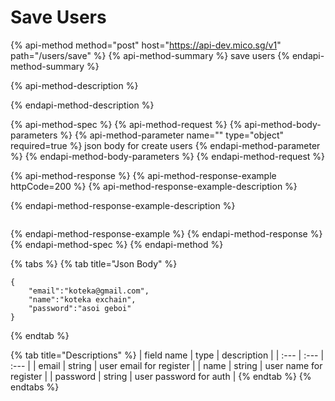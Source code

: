 # Save Users

{% api-method method="post" host="https://api-dev.mico.sg/v1" path="/users/save" %}
{% api-method-summary %}
save users
{% endapi-method-summary %}

{% api-method-description %}

{% endapi-method-description %}

{% api-method-spec %}
{% api-method-request %}
{% api-method-body-parameters %}
{% api-method-parameter name="" type="object" required=true %}
json body for create users
{% endapi-method-parameter %}
{% endapi-method-body-parameters %}
{% endapi-method-request %}

{% api-method-response %}
{% api-method-response-example httpCode=200 %}
{% api-method-response-example-description %}

{% endapi-method-response-example-description %}

```

```
{% endapi-method-response-example %}
{% endapi-method-response %}
{% endapi-method-spec %}
{% endapi-method %}

{% tabs %}
{% tab title="Json Body" %}
```text
{
    "email":"koteka@gmail.com",
    "name":"koteka exchain",
    "password":"asoi geboi"
}
```
{% endtab %}

{% tab title="Descriptions" %}
| field name | type | description |
| :--- | :--- | :--- |
| email | string | user email for register |
| name | string | user name for register |
| password | string | user password for auth |
{% endtab %}
{% endtabs %}




